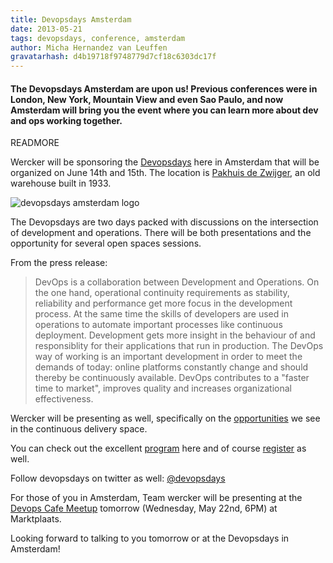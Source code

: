 ```yaml
---
title: Devopsdays Amsterdam
date: 2013-05-21
tags: devopsdays, conference, amsterdam
author: Micha Hernandez van Leuffen
gravatarhash: d4b19718f9748779d7cf18c6303dc17f
---
```


<h4 class="subheader">
The Devopsdays Amsterdam are upon us! Previous conferences were in London, New York, Mountain View and even Sao Paulo, and now Amsterdam will bring you the event where you can learn more about dev and ops working together.
</h4>

READMORE

Wercker will be sponsoring the [Devopsdays](http://devopsdays.org/events/2013-amsterdam/) here in Amsterdam that will be organized on June 14th and 15th. The location is [Pakhuis de Zwijger](http://www.dezwijger.nl/), an old warehouse built in 1933.

![devopsdays amsterdam logo](http://f.cl.ly/items/0S072c1W0u3V3Z1f3v0v/dod-amsterdam.png)

The Devopsdays are two days packed with discussions on the intersection of development and operations. There will be both presentations and the opportunity for several open spaces sessions.

From the press release:

>DevOps is a collaboration between Development and Operations. On the one hand, operational continuity requirements as stability, reliability and performance get more focus in the development process. At the same time the skills of developers are used in operations to automate important processes like continuous deployment. Development gets more insight in the behaviour of and responsiblity for their applications that run in production. The DevOps way of working is an important development in order to meet the demands of today: online platforms constantly change and should thereby be continuously available. DevOps contributes to a "faster time to market", improves quality and increases organizational effectiveness.

Wercker will be presenting as well, specifically on the [opportunities](http://devopsdays.org/events/2013-amsterdam/proposals/MichaHernandezvanLeuffen_MovingBeyondRedAndGreen/) we see in the continuous delivery space.

You can check out the excellent [program](http://devopsdays.org/events/2013-amsterdam/program/) here and of course [register](http://devopsdays.org/events/2013-amsterdam/registration/) as well.

Follow devopsdays on twitter as well: [@devopsdays](https://twitter.com/devopsdays)

For those of you in Amsterdam, Team wercker will be presenting at the [Devops Cafe Meetup](http://www.meetup.com/DevOpsAmsterdam/events/113001842/) tomorrow (Wednesday, May 22nd, 6PM) at Marktplaats.

Looking forward to talking to you tomorrow or at the Devopsdays in Amsterdam!